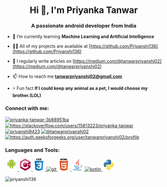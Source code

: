 <h1 align="center">Hi <span class="wave">👋</span>, I'm Priyanka Tanwar</h1>
<h3 align="center">A passionate android developer from India</h3>

- 🌱 I’m currently learning **Machine Learning and Artificial Intelligence**

- 👨‍💻 All of my projects are available at [https://github.com/Priyanshi136](https://github.com/Priyanshi136)

- 📝 I regularly write articles on [https://medium.com/@tanwarpriyanshi02](https://medium.com/@tanwarpriyanshi02)

- 📫 How to reach me **tanwarpriyanshi02@gmail.com**

- ⚡ Fun fact **If I could keep any animal as a pet, I would choose my brother.(LOL)**

<h3 align="left">Connect with me:</h3>
<p align="left">
<a href="https://linkedin.com/in/priyanka-tanwar-3b88951ba" target="blank"><img align="center" src="https://raw.githubusercontent.com/rahuldkjain/github-profile-readme-generator/master/src/images/icons/Social/linked-in-alt.svg" alt="priyanka-tanwar-3b88951ba" height="30" width="40" /></a>
<a href="https://stackoverflow.com/users/https://stackoverflow.com/users/15813223/priyanka-tanwar" target="blank"><img align="center" src="https://raw.githubusercontent.com/rahuldkjain/github-profile-readme-generator/master/src/images/icons/Social/stack-overflow.svg" alt="https://stackoverflow.com/users/15813223/priyanka-tanwar" height="30" width="40" /></a>
<a href="https://instagram.com/priyanshi9423" target="blank"><img align="center" src="https://raw.githubusercontent.com/rahuldkjain/github-profile-readme-generator/master/src/images/icons/Social/instagram.svg" alt="priyanshi9423" height="30" width="40" /></a>
<a href="https://medium.com/@tanwarpriyanshi02" target="blank"><img align="center" src="https://raw.githubusercontent.com/rahuldkjain/github-profile-readme-generator/master/src/images/icons/Social/medium.svg" alt="@tanwarpriyanshi02" height="30" width="40" /></a>
<a href="https://auth.geeksforgeeks.org/user/https://auth.geeksforgeeks.org/user/tanwarpriyanshi02/profile" target="blank"><img align="center" src="https://raw.githubusercontent.com/rahuldkjain/github-profile-readme-generator/master/src/images/icons/Social/geeks-for-geeks.svg" alt="https://auth.geeksforgeeks.org/user/tanwarpriyanshi02/profile" height="30" width="40" /></a>
</p>

<h3 align="left">Languages and Tools:</h3>
<p align="left"> <a href="https://developer.android.com" target="_blank"> <img src="https://raw.githubusercontent.com/devicons/devicon/master/icons/android/android-original-wordmark.svg" alt="android" width="40" height="40"/> </a> <a href="https://www.w3schools.com/cpp/" target="_blank"> <img src="https://raw.githubusercontent.com/devicons/devicon/master/icons/cplusplus/cplusplus-original.svg" alt="cplusplus" width="40" height="40"/> </a> <a href="https://www.w3schools.com/css/" target="_blank"> <img src="https://raw.githubusercontent.com/devicons/devicon/master/icons/css3/css3-original-wordmark.svg" alt="css3" width="40" height="40"/> </a> <a href="https://git-scm.com/" target="_blank"> <img src="https://www.vectorlogo.zone/logos/git-scm/git-scm-icon.svg" alt="git" width="40" height="40"/> </a> <a href="https://www.w3.org/html/" target="_blank"> <img src="https://raw.githubusercontent.com/devicons/devicon/master/icons/html5/html5-original-wordmark.svg" alt="html5" width="40" height="40"/> </a> <a href="https://www.java.com" target="_blank"> <img src="https://raw.githubusercontent.com/devicons/devicon/master/icons/java/java-original.svg" alt="java" width="40" height="40"/> </a> <a href="https://kotlinlang.org" target="_blank"> <img src="https://www.vectorlogo.zone/logos/kotlinlang/kotlinlang-icon.svg" alt="kotlin" width="40" height="40"/> </a> <a href="https://www.python.org" target="_blank"> <img src="https://raw.githubusercontent.com/devicons/devicon/master/icons/python/python-original.svg" alt="python" width="40" height="40"/> </a> </p>

<p><img align="center" src="https://github-readme-stats.vercel.app/api/top-langs?username=priyanshi136&show_icons=true&locale=en&layout=compact" alt="priyanshi136" /></p>
